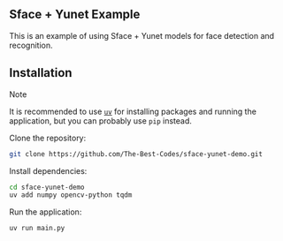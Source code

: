 ## Sface + Yunet Example

This is an example of using Sface + Yunet models for face detection and recognition.

## Installation

> [!NOTE]
> It is recommended to use [`uv`](https://github.com/astral-sh/uv) for installing packages and running the application, but you can probably use `pip` instead.

Clone the repository:

```bash
git clone https://github.com/The-Best-Codes/sface-yunet-demo.git
```

Install dependencies:

```bash
cd sface-yunet-demo
uv add numpy opencv-python tqdm
```

Run the application:

```bash
uv run main.py
```
